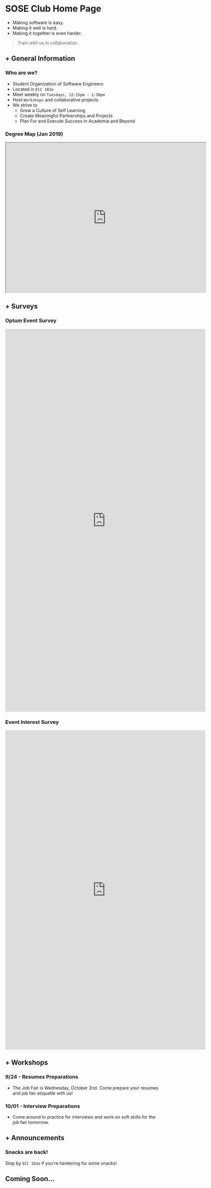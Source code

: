 # SOSE Club Home Page

- Making software is easy. 
- Making it well is hard. 
- Making it together is even harder. 

> Train with us in collaboration.

## + General Information

### Who are we?

- Student Organization of Software Engineers
- Located in `ECC 102e`
- Meet weekly on `Tuesdays, 12:15pm - 1:30pm`
- Host `Workshops` and collaborative projects 
- We strive to
	- Grow a Culture of Self Learning 
	- Create Meaningful Partnerships and Projects 
	- Plan For and Execute Success in Academia and Beyond
	
### Degree Map (Jan 2019)

<html>
<iframe src="https://drive.google.com/file/d/1LhqDNUraXqqdPuRsb8Pgd9Y2biP-UG0i/preview" width="640" height="480"></iframe>
</html>

## + Surveys

### Optum Event Survey

<html>
<iframe src="https://docs.google.com/forms/d/e/1FAIpQLSfOzd8msoliDzBkcDKmhpGRhBJREiDpbNtmw4zh_mFHY0MQuA/viewform?embedded=true" width="640" height="1225" frameborder="0" marginheight="0" marginwidth="0">Loading…</iframe>
</html>


### Event Interest Survey

<html>
<iframe src="https://docs.google.com/forms/d/e/1FAIpQLSexFNvO_XONfWyce429YR5AnNB6hRnzxl0-SACJSj5leUy2dA/viewform?embedded=true" width="640" height="1022" frameborder="0" marginheight="0" marginwidth="0">Loading…</iframe>
</html>

## + Workshops

### 9/24 - Resumes Preparations

- The Job Fair is Wednesday, October 2nd. Come prepare your resumes and job fair etiquette with us!


### 10/01 - Interview Preparations

- Come around to practice for interviews and work on soft skills for the job fair tomorrow.



## + Announcements

### Snacks are back!

Stop by `ECC 102e` if you're hankering for some snacks!


## Coming Soon...
